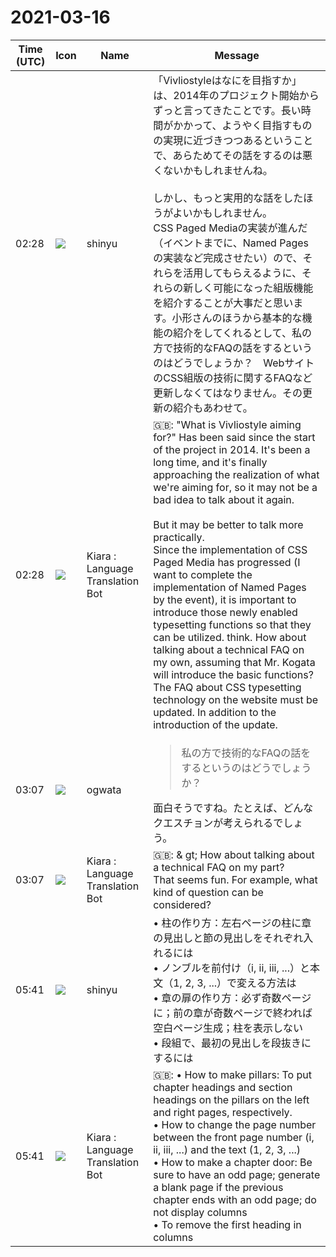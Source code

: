 # 2021-03-16

|Time (UTC)|Icon|Name|Message|
|---|---|---|---|
|02:28|![](https://avatars.slack-edge.com/2018-04-27/354445776386_e258f5ed5ba887b08668_72.jpg)|shinyu|「Vivliostyleはなにを目指すか」は、2014年のプロジェクト開始からずっと言ってきたことです。長い時間がかかって、ようやく目指すものの実現に近づきつつあるということで、あらためてその話をするのは悪くないかもしれませんね。<br><br>しかし、もっと実用的な話をしたほうがよいかもしれません。<br>CSS Paged Mediaの実装が進んだ（イベントまでに、Named Pages の実装など完成させたい）ので、それらを活用してもらえるように、それらの新しく可能になった組版機能を紹介することが大事だと思います。小形さんのほうから基本的な機能の紹介をしてくれるとして、私の方で技術的なFAQの話をするというのはどうでしょうか？　WebサイトのCSS組版の技術に関するFAQなど更新しなくてはなりません。その更新の紹介もあわせて。|
|02:28|![](https://avatars.slack-edge.com/2021-03-01/1807880975282_5c8ad89e782096649baa_72.png)|Kiara : Language Translation Bot|🇬🇧: "What is Vivliostyle aiming for?" Has been said since the start of the project in 2014. It's been a long time, and it's finally approaching the realization of what we're aiming for, so it may not be a bad idea to talk about it again.<br><br>But it may be better to talk more practically.<br>Since the implementation of CSS Paged Media has progressed (I want to complete the implementation of Named Pages by the event), it is important to introduce those newly enabled typesetting functions so that they can be utilized. think. How about talking about a technical FAQ on my own, assuming that Mr. Kogata will introduce the basic functions? The FAQ about CSS typesetting technology on the website must be updated. In addition to the introduction of the update.|
|03:07|![](https://avatars.slack-edge.com/2019-11-22/845042642576_070441337abaca9fb7b3_72.png)|ogwata|<blockquote>私の方で技術的なFAQの話をするというのはどうでしょうか？</blockquote>面白そうですね。たとえば、どんなクエスチョンが考えられるでしょう。|
|03:07|![](https://avatars.slack-edge.com/2021-03-01/1807880975282_5c8ad89e782096649baa_72.png)|Kiara : Language Translation Bot|🇬🇧: &amp; gt; How about talking about a technical FAQ on my part?<br>That seems fun. For example, what kind of question can be considered?|
|05:41|![](https://avatars.slack-edge.com/2018-04-27/354445776386_e258f5ed5ba887b08668_72.jpg)|shinyu|• 柱の作り方：左右ページの柱に章の見出しと節の見出しをそれぞれ入れるには<br>• ノンブルを前付け（i, ii, iii, ...）と本文（1, 2, 3, ...）で変える方法は<br>• 章の扉の作り方：必ず奇数ページに；前の章が奇数ページで終われば空白ページ生成；柱を表示しない<br>• 段組で、最初の見出しを段抜きにするには|
|05:41|![](https://avatars.slack-edge.com/2021-03-01/1807880975282_5c8ad89e782096649baa_72.png)|Kiara : Language Translation Bot|🇬🇧: • How to make pillars: To put chapter headings and section headings on the pillars on the left and right pages, respectively.<br>• How to change the page number between the front page number (i, ii, iii, ...) and the text (1, 2, 3, ...)<br>• How to make a chapter door: Be sure to have an odd page; generate a blank page if the previous chapter ends with an odd page; do not display columns<br>• To remove the first heading in columns|
